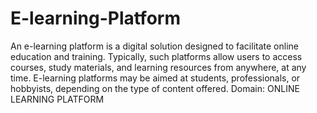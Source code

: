 # E-learning-Platform
An e-learning platform is a digital solution designed to facilitate online education and training. Typically, such platforms allow users to access courses, study materials, and learning resources from anywhere, at any time. E-learning platforms may be aimed at students, professionals, or hobbyists, depending on the type of content offered.
Domain:
ONLINE LEARNING PLATFORM
